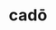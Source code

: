 ---
title: cadō
meaning: to fall
ch: [three, mt, mt1thru4]
pos: verb
inf: cadere
secondppstem: cad
infend: ere
thirdpp: cecidī
fourthpp: cāsūrus
conjugation: third
derivatives: decadent, cadence, cascade
sixms: C
six: y
---